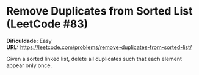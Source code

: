 # Remove Duplicates from Sorted List (LeetCode #83)

**Dificuldade:** Easy  
**URL:** https://leetcode.com/problems/remove-duplicates-from-sorted-list/

Given a sorted linked list, delete all duplicates such that each element appear only once.

